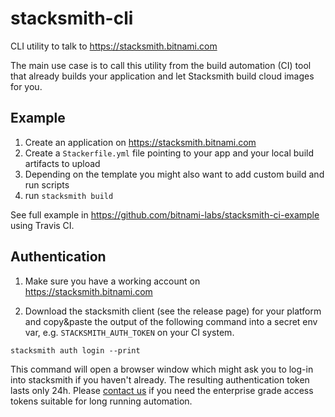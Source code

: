 # stacksmith-cli
CLI utility to talk to https://stacksmith.bitnami.com

The main use case is to call this utility from the build automation (CI) tool that
already builds your application and let Stacksmith build cloud images for you.

## Example

1. Create an application on https://stacksmith.bitnami.com
2. Create a `Stackerfile.yml` file pointing to your app and your local build artifacts to upload
3. Depending on the template you might also want to add custom build and run scripts
4. run `stacksmith build`

See full example in https://github.com/bitnami-labs/stacksmith-ci-example using Travis CI.

## Authentication

1. Make sure you have a working account on https://stacksmith.bitnami.com

2. Download the stacksmith client (see the release page) for your platform and copy&paste the output of the following command into a secret env var, e.g. `STACKSMITH_AUTH_TOKEN` on your CI system.

```
stacksmith auth login --print
```

This command will open a browser window which might ask you to log-in into stacksmith if you haven't already.
The resulting authentication token lasts only 24h.
Please [contact us](https://bitnami.com/stacksmith#contact) if you need the enterprise grade access tokens suitable for long running automation.
